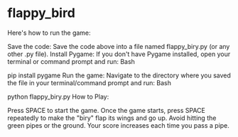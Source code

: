 # flappy_bird

Here's how to run the game:

Save the code: Save the code above into a file named flappy_biry.py (or any other .py file).
Install Pygame: If you don't have Pygame installed, open your terminal or command prompt and run:
Bash

pip install pygame
Run the game: Navigate to the directory where you saved the file in your terminal/command prompt and run:
Bash

python flappy_biry.py
How to Play:

Press SPACE to start the game.
Once the game starts, press SPACE repeatedly to make the "biry" flap its wings and go up.
Avoid hitting the green pipes or the ground.
Your score increases each time you pass a pipe.
